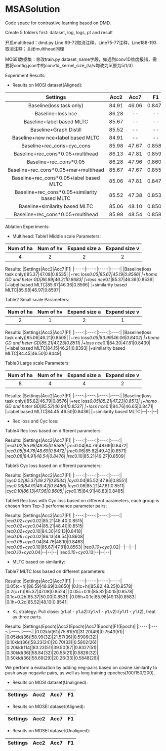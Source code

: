 # MSASolution
Code space for contrastive learning based on DMD.

Create 5 folders first: dataset, log, logs, pt and result

开启multihead：dmd.py Line 69-72取消注释，Line75-77注释，Line188-193取消注释；关闭multihead同理

MOSEI数据集：修改train.py dataset_name字段，如遇到conv1D维度报错，需要将config.json中的conv1d_kernel_size_l/a/v均改为5(原为5/1/3)

Experiment Results:
* Results on MOSI dataset(Aligned):
  
| Settings | Acc2 | Acc7 | F1 |
|:----:|:----:|:----:|:----:|
|Baseline(loss task only)|84.91|46.06|0.8473|
|Baseline+loss nce|86.28|--|--|
|Baseline+label based MLTC|85.67|--|--|
|Baseline+Graph Distill|85.52|--|--|
|Baseline+new nce+label based MLTC|84.91|--|--| 
|Baseline+rec_cons+cyc_cons|85.98|47.67|0.8584|
|Baseline+rec_cons*0.05+multihead|86.13|47.81|0.8598|
|Baseline+rec_cons*0.05|86.28|47.96|0.8609|
|Baseline+rec_cons*0.05+mar+multihead|85.67|47.67|0.8550|
|Baseline+rec_cons*0.05+label based MLTC|85.06|47.81|0.8478|
|Baseline+rec_cons*0.05+similarity based MLTC|85.52|47.38|0.8537|
|Baseline+similarity based MLTC|85.06|48.10|0.8505|
|Baseline+rec_cons*0.05+multihead|85.98|48.54|0.8585|

Ablation Experiments:
- Multihead:
Table1 Middle scale
Parameters:

|Num of ha|Num of hv|Expand size a|Expand size v|
|:----:|:----:|:----:|:----:|
|4|2|2|2|

Results:
|Settings|Acc2|Acc7|F1|
|:----:|:----:|:----:|:----:|
|Baseline(loss task only)|85.37|47.08|0.8535|
|+rec loss*0.05|85.67|45.19|0.8566|
|+homo GD and heter GD|86.89|46.21|0.8683|
|+loss nce*0.1|85.37|46.36|0.8539|
|+label based MLTC|85.67|46.36|0.8566|
|+similarity based MLTC|85.98|46.97|0.8597|

Table2 Small scale
Parameters:

|Num of ha|Num of hv|Expand size a|Expand size v|
|:----:|:----:|:----:|:----:|
|2|1|2|1|

Results:
|Settings|Acc2|Acc7|F1|
|:----:|:----:|:----:|:----:|
|Baseline(loss task only)|85.06|46.21|0.8505|
|+rec loss*0.05|83.99|46.06|0.8402|
|+homo GD and heter GD|85.21|47.23|0.8511|
|+loss nce*0.1|84.30|47.81|0.8430|
|+label based MLTC|84.15|46.21|0.8393|
|+similarity based MLTC|84.45|46.50|0.8449|

Table3 Large scale
Parameters:

|Num of ha|Num of hv|Expand size a|Expand size v|
|:----:|:----:|:----:|:----:|
|8|4|4|2|

Results:
|Settings|Acc2|Acc7|F1|
|:----:|:----:|:----:|:----:|
|Baseline(loss task only)|85.82|46.79|0.8576|
|+rec loss*0.05|85.21|47.23|0.8513|
|+homo GD and heter GD|85.52|46.94|0.8537|
|+loss nce*0.1|84.76|46.65|0.8471|
|+label based MLTC|84.45|46.50|0.8436|
|+similarity based MLTC|--|--|--|

- Rec loss and Cyc loss:

Table4 Rec loss based on different parameters:

Results:
|Settings|Acc2|Acc7|F1|
|:----:|:----:|:----:|:----:|
|rec*0.02|85.98|49.85|0.8588|
|rec*0.04|84.76|48.69|0.8472|
|rec*0.05|84.76|48.69|0.8472|
|rec*0.06|85.82|49.42|0.8571|
|rec*0.08|84.91|48.54|0.8476|
|rec*0.10|85.21|49.27|0.8509|

Table5 Cyc loss based on different parameters:

Results:
|Settings|Acc2|Acc7|F1|
|:----:|:----:|:----:|:----:|
|cyc*0.02|85.37|49.27|0.8534|
|cyc*0.04|85.52|47.96|0.8551|
|cyc*0.06|84.91|49.42|0.8486|
|cyc*0.08|85.21|47.81|0.8511|
|cyc*0.10|86.13|47.96|0.8605|
|cyc*0.15|84.91|48.83|0.8485|

Table6 Rec loss with Cyc loss based on different parameters, each group is chosen from Top-3 performance parameter pairs:

Results:
|Settings|Acc2|Acc7|F1|
|:----:|:----:|:----:|:----:|
|rec*0.02+cyc*0.02|85.21|48.40|0.8515|
|rec*0.02+cyc*0.04|85.21|48.40|0.8515|
|rec*0.02+cyc*0.10|84.30|49.13|0.8418|
|rec*0.06+cyc*0.02|86.13|48.54|0.8608|
|rec*0.06+cyc*0.04|84.76|48.10|0.8463|
|rec*0.06+cyc*0.10|85.67|47.81|0.8563|
|rec*0.10+cyc*0.02|--|--|--|
|rec*0.10+cyc*0.04|--|--|--|
|rec*0.10+cyc*0.10|--|--|--|

- MLTC based on similarity:

Table7 MLTC loss based on different parameters:

Results:
|Settings|Acc2|Acc7|F1|
|:----:|:----:|:----:|:----:|
|0.05(c+h)|86.59|48.69|0.8650|
|0.1(c+h)|85.82|48.25|0.8578|
|0.2(c+h)|85.37|47.08|0.8524|
|0.05c+0.1h|85.82|50.15|0.8578|
|0.1c+0.2h|85.37|50.00|0.8531|
|0.05h+0.1c|85.98|49.13|0.8583|
|0.1h+0.2c|85.52|48.10|0.8541|

- KL strategy:
Pull close: (y1.a1 - y1.a2):(y1.v1 - y1.v2):(y1.t1 - y1.t2), treat as three parts.

Results:
|Settings(Epoch)|Acc2(Epoch)|Acc7(Epoch)|F1(Epoch)|
|:----:|:----:|:----:|:----:|
|0.02kld(61)|75.61(51)|31.20(49)|0.7543(51)|
|0.05kld(36)|58.99(32)|21.57(36)|0.5906(32)|
|0.10kld(36)|58.23(24)|20.70(33)|0.5802(26)|
|0.20kld(114)|83.23(51)|39.50(87)|0.8327(51)|
|0.30kld(36)|58.84(32)|20.55(21)|0.5826(32)|
|0.50kld(36)|58.69(29)|20.26(33)|0.5848(26)|

We perform a evaluation by adding neg-pairs based on cosine similarity to push away negavite pairs, as well as long training epoches(100/150/200).


* Results on MOSI dataset(Unaligned):

| Settings | Acc2 | Acc7 | F1 |
|:----:|:----:|:----:|:----:|

* Results on MOSEI dataset(Aligned):

| Settings | Acc2 | Acc7 | F1 |
|:----:|:----:|:----:|:----:|

* Results on MOSEI dataset(Unaligned):

| Settings | Acc2 | Acc7 | F1 |
|:----:|:----:|:----:|:----:|
